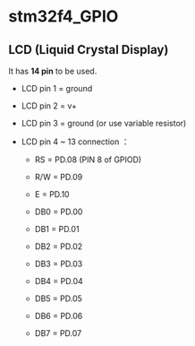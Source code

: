 stm32f4_GPIO
============

LCD (Liquid Crystal Display)
------------------------------

It has **14 pin** to be used.



- LCD pin 1 = ground

- LCD pin 2 = v+

- LCD pin 3 = ground (or use variable resistor)

- LCD pin 4 ~ 13 connection ：

  - RS  = PD.08 (PIN 8 of GPIOD)

  - R/W = PD.09

  - E   =  PD.10

  - DB0 = PD.00

  - DB1 = PD.01

  - DB2 = PD.02

  - DB3 = PD.03

  - DB4 = PD.04

  - DB5 = PD.05

  - DB6 = PD.06

  - DB7 = PD.07
